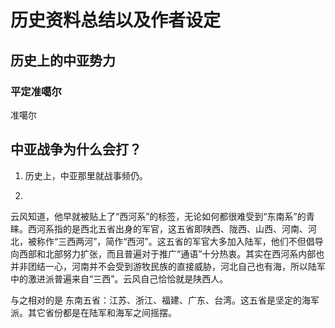# 历史资料总结以及作者设定
## 历史上的中亚势力
### 平定准噶尔
准噶尔

## 中亚战争为什么会打？
1. 历史上，中亚那里就战事频仍。

2. 

云风知道，他早就被贴上了“西河系”的标签，无论如何都很难受到“东南系”的青睐。西河系指的是西北五省出身的军官，这五省即陕西、陇西、山西、河南、河北，被称作“三西两河”，简作“西河”。这五省的军官大多加入陆军，他们不但倡导向西部和北部努力扩张，而且普遍对于推广“通语”十分热衷。其实在西河系内部也并非团结一心，河南并不会受到游牧民族的直接威胁，河北自己也有海，所以陆军中的激进派普遍来自“三西”。云风自己恰恰就是陕西人。

与之相对的是
东南五省：江苏、浙江、福建、广东、台湾。这五省是坚定的海军派。其它省份都是在陆军和海军之间摇摆。

